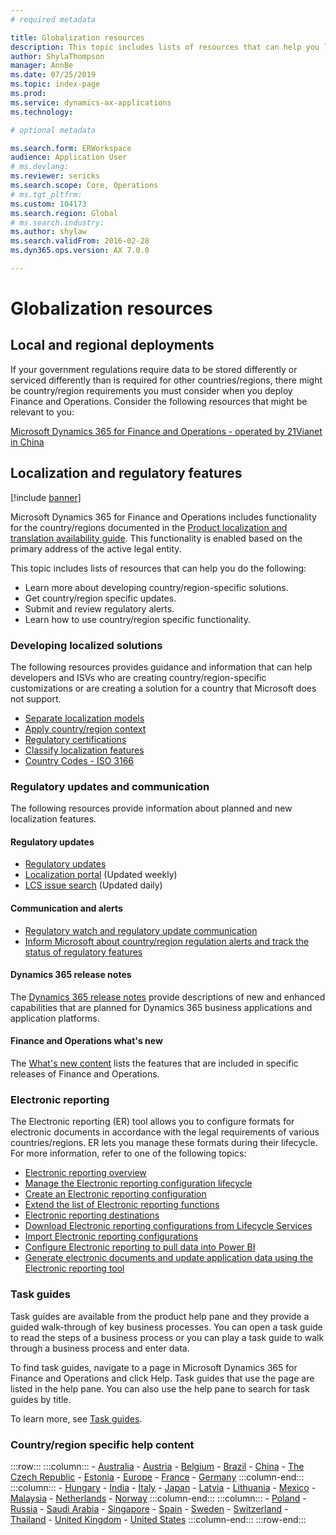 ```yaml
---
# required metadata

title: Globalization resources
description: This topic includes lists of resources that can help you learn more about country/region-specific functionality and offerings.  
author: ShylaThompson
manager: AnnBe
ms.date: 07/25/2019
ms.topic: index-page
ms.prod: 
ms.service: dynamics-ax-applications
ms.technology: 

# optional metadata

ms.search.form: ERWorkspace 
audience: Application User
# ms.devlang: 
ms.reviewer: sericks
ms.search.scope: Core, Operations
# ms.tgt_pltfrm: 
ms.custom: 104173
ms.search.region: Global
# ms.search.industry: 
ms.author: shylaw
ms.search.validFrom: 2016-02-28
ms.dyn365.ops.version: AX 7.0.0

---
```


# Globalization resources

## Local and regional deployments
If your government regulations require data to be stored differently or serviced differently than is required for other countries/regions, there might be country/region requirements you must consider when you deploy Finance and Operations. Consider the following resources that might be relevant to you:

[Microsoft Dynamics 365 for Finance and Operations - operated by 21Vianet in China](https://docs.microsoft.com/dynamics365/unified-operations/dev-itpro/deployment/china-local-deployment)

## Localization and regulatory features

[!include [banner](../includes/banner.md)]

Microsoft Dynamics 365 for Finance and Operations includes functionality for the country/regions documented in the [Product localization and translation availability guide](https://aka.ms/dynamics_365_international_availability_deck). This functionality is enabled based on the primary address of the active legal entity. 

This topic includes lists of resources that can help you do the following: 
- Learn more about developing country/region-specific solutions.
- Get country/region specific updates.
- Submit and review regulatory alerts.
- Learn how to use country/region specific functionality.

### Developing localized solutions
The following resources provides guidance and information that can help developers and ISVs who are creating country/region-specific customizations or are creating a solution for a country that Microsoft does not support.
-   [Separate localization models](separate-localization-models.md)
-   [Apply country/region context](apply-country-context.md)
-   [Regulatory certifications](regulatory-certifications.md)
-   [Classify localization features](classify-localization-features.md)
-   [Country Codes - ISO 3166](https://www.iso.org/iso-3166-country-codes.html)

### Regulatory updates and communication
The following resources provide information about planned and new localization features. 

#### Regulatory updates
-   [Regulatory updates](../../financials/localizations/regulatory-updates.md)
-   [Localization portal](https://mbs.microsoft.com/customersource/northamerica/ax/support/support-news/GFMLocalizationPortalMC) (Updated weekly)
-   [LCS issue search](../lifecycle-services/issue-search-lcs.md) (Updated daily)

#### Communication and alerts
-   [Regulatory watch and regulatory update communication](regulatory-watch-communication.md)
-   [Inform Microsoft about country/region regulation alerts and track the status of regulatory features](submit-localization-alerts.md)

#### Dynamics 365 release notes
The [Dynamics 365 release notes](https://docs.microsoft.com/business-applications-release-notes/) provide descriptions of new and enhanced capabilities that are planned for Dynamics 365 business applications and application platforms. 

#### Finance and Operations what's new
The [What's new content](../../fin-and-ops/get-started/whats-new-changed.md) lists the features that are included in specific releases of Finance and Operations.

### Electronic reporting
The Electronic reporting (ER) tool allows you to configure formats for electronic documents in accordance with the legal requirements of various countries/regions. ER lets you manage these formats during their lifecycle. For more information, refer to one of the following topics:
-   [Electronic reporting overview](../analytics/general-electronic-reporting.md)
-   [Manage the Electronic reporting configuration lifecycle](../analytics/general-electronic-reporting-manage-configuration-lifecycle.md)
-   [Create an Electronic reporting configuration](../analytics/electronic-reporting-configuration.md)
-   [Extend the list of Electronic reporting functions](../analytics/general-electronic-reporting-formulas-list-extension.md)
-   [Electronic reporting destinations](../analytics/electronic-reporting-destinations.md)
-   [Download Electronic reporting configurations from Lifecycle Services](../analytics/download-electronic-reporting-configuration-lcs.md)
-   [Import Electronic reporting configurations](../analytics/electronic-reporting-import-ger-configurations.md)
-   [Configure Electronic reporting to pull data into Power BI](../analytics/general-electronic-reporting-report-configuration-get-data-powerbi.md)
-   [Generate electronic documents and update application data using the Electronic reporting tool](../analytics/generate-electronic-documents-update-application-data.md)

### Task guides
Task guides are available from the product help pane and they provide a guided walk-through of key business processes. You can open a task guide to read the steps of a business process or you can play a task guide to walk through a business process and enter data.

To find task guides, navigate to a page in Microsoft Dynamics 365 for Finance and Operations and click Help. Task guides that use the page are listed in the help pane. You can also use the help pane to search for task guides by title.

To learn more, see [Task guides](../../fin-and-ops/get-started/help-overview.md#task-guides).


### Country/region specific help content
:::row:::
    :::column:::
        - [Australia](../../financials/localizations/australia.md)
        - [Austria](../../financials/localizations/austria.md)
        - [Belgium](../../financials/localizations/belgium.md)
        - [Brazil](../../financials/localizations/brazil.md)
        - [China](../../financials/localizations/china.md)
        - [The Czech Republic](../../financials/localizations/czech-republic.md)
        - [Estonia](../../financials/localizations/estonia.md)
        - [Europe](../../financials/localizations/europe.md)
        - [France](../../financials/localizations/france.md)
        - [Germany](../../financials/localizations/germany.md)
    :::column-end:::
    :::column:::
        - [Hungary](../../financials/localizations/hungary.md)
        - [India](../../financials/localizations/india.md)
        - [Italy](../../financials/localizations/italy.md)
        - [Japan](../../financials/localizations/japan.md)
        - [Latvia](../../financials/localizations/latvia.md)
        - [Lithuania](../../financials/localizations/lithuania.md)
        - [Mexico](../../financials/localizations/mexico.md)
        - [Malaysia](../../financials/localizations/malaysia.md)
        - [Netherlands](../../financials/localizations/netherlands.md)
        - [Norway](../../financials/localizations/norway.md)
    :::column-end:::
    :::column:::
        - [Poland](../../financials/localizations/poland.md)
        - [Russia](../../financials/localizations/russia.md)
        - [Saudi Arabia](../../financials/localizations/saudi-arabia.md)
        - [Singapore](../../financials/localizations/singapore.md)
        - [Spain](../../financials/localizations/spain.md)
        - [Sweden](../../financials/localizations/sweden.md)
        - [Switzerland](../../financials/localizations/switzerland.md)
        - [Thailand](../../financials/localizations/thailand.md)
        - [United Kingdom](../../financials/localizations/united-kingdom.md)
        - [United States](../../financials/localizations/united-states.md)
    :::column-end:::
:::row-end:::






